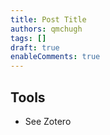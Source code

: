 ```yaml
---
title: Post Title
authors: qmchugh
tags: []
draft: true
enableComments: true
---
```


## Tools
- See Zotero